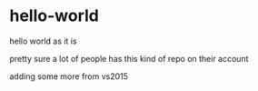 # hello-world
hello world as it is

pretty sure a lot of people has this kind of repo on their account

adding some more from vs2015